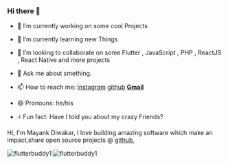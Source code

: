 ### Hi there 👋


- 🔭 I’m currently working on some cool Projects
- 🌱 I’m currently learning new Things 
- 👯 I’m looking to collaborate on some Flutter , JavaScript , PHP , ReactJS , React Native and more projects

- 💬 Ask me about smething.
- 📫 How to reach me: [Instagram](https://www.instagram.com/_mayank__diwakar_) [github](https://github.com/codeking5) [**Gmail**](mailto:mayanksmind@gmail.com)
- 😄 Pronouns: he/his
- ⚡ Fun fact: Have I told you about my crazy Friends?


Hi, I'm Mayank Diwakar, I love building amazing software which make an impact,share open source projects @ [github](https://github.com/codeking5),

<p><img align="left" style="margin-bottom:10px;" src="https://github-readme-stats.vercel.app/api/top-langs/?username=flutterbuddy1" alt="flutterbuddy1" /></p>

<!-- [![Top Langs](https://github-readme-stats.vercel.app/api/top-langs/?username=codeking5&layout=compact)](https://github.com/anuraghazra/github-readme-stats) -->

<p><img align="center" src="https://github-readme-stats.vercel.app/api?username=flutterbuddy1&show_icons=true&locale=en" alt="flutterbuddy1" /></p>

